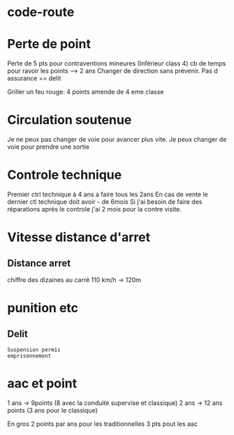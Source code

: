 # code-route

# Perte de point
Perte de 5 pts pour contraventions mineures (Inférieur class 4) cb de temps pour ravoir les points --> 2 ans
Changer de  direction sans prévenir.
Pas d assurance == delit

Griller un feu rouge: 4 points amende de 4 eme classe

# Circulation soutenue
Je ne peux pas changer de voie pour avancer plus vite. Je peux changer de voie pour prendre une sortie

# Controle technique
Premier ctrl technique à 4 ans a faire tous les 2ans
En cas de vente le dernier ctl technique doit avoir - de 6mois
Si j'ai besoin de faire des réparations après le controle j'ai 2 mois pour la contre visite.

# Vitesse distance d'arret
## Distance arret
chiffre des dizaines au carré
110 km/h -> 120m


# punition etc
## Delit
    Suspension permis
    emprisonnement

    
# aac et point
1 ans -> 9points (8 avec la conduite supervise et classique)
2 ans -> 12 ans points (3 ans pour le classique)

En gros 2 points par ans pour les traditionnelles 3 pts pout les aac

